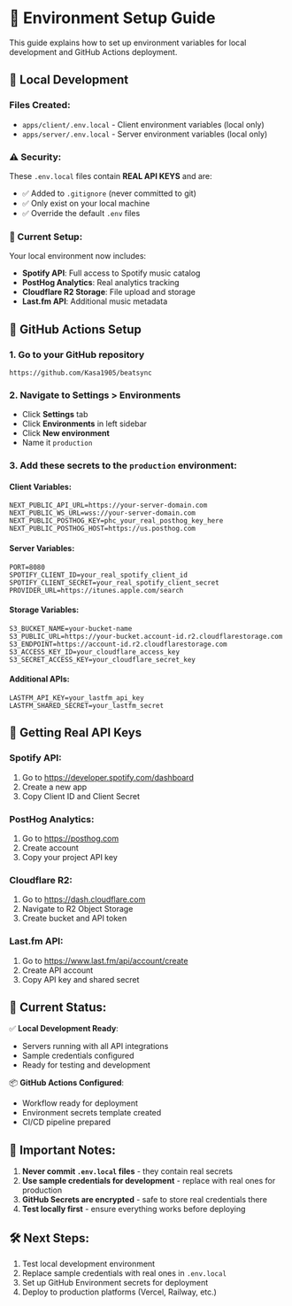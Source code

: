 # 🔐 Environment Setup Guide

This guide explains how to set up environment variables for local development and GitHub Actions deployment.

## 📁 Local Development

### Files Created:
- `apps/client/.env.local` - Client environment variables (local only)
- `apps/server/.env.local` - Server environment variables (local only)

### ⚠️ Security:
These `.env.local` files contain **REAL API KEYS** and are:
- ✅ Added to `.gitignore` (never committed to git)
- ✅ Only exist on your local machine
- ✅ Override the default `.env` files

### 🎯 Current Setup:
Your local environment now includes:
- **Spotify API**: Full access to Spotify music catalog
- **PostHog Analytics**: Real analytics tracking
- **Cloudflare R2 Storage**: File upload and storage
- **Last.fm API**: Additional music metadata

## 🚀 GitHub Actions Setup

### 1. Go to your GitHub repository
```
https://github.com/Kasa1905/beatsync
```

### 2. Navigate to Settings > Environments
- Click **Settings** tab
- Click **Environments** in left sidebar
- Click **New environment**
- Name it `production`

### 3. Add these secrets to the `production` environment:

#### Client Variables:
```
NEXT_PUBLIC_API_URL=https://your-server-domain.com
NEXT_PUBLIC_WS_URL=wss://your-server-domain.com
NEXT_PUBLIC_POSTHOG_KEY=phc_your_real_posthog_key_here
NEXT_PUBLIC_POSTHOG_HOST=https://us.posthog.com
```

#### Server Variables:
```
PORT=8080
SPOTIFY_CLIENT_ID=your_real_spotify_client_id
SPOTIFY_CLIENT_SECRET=your_real_spotify_client_secret
PROVIDER_URL=https://itunes.apple.com/search
```

#### Storage Variables:
```
S3_BUCKET_NAME=your-bucket-name
S3_PUBLIC_URL=https://your-bucket.account-id.r2.cloudflarestorage.com
S3_ENDPOINT=https://account-id.r2.cloudflarestorage.com
S3_ACCESS_KEY_ID=your_cloudflare_access_key
S3_SECRET_ACCESS_KEY=your_cloudflare_secret_key
```

#### Additional APIs:
```
LASTFM_API_KEY=your_lastfm_api_key
LASTFM_SHARED_SECRET=your_lastfm_secret
```

## 🔑 Getting Real API Keys

### Spotify API:
1. Go to https://developer.spotify.com/dashboard
2. Create a new app
3. Copy Client ID and Client Secret

### PostHog Analytics:
1. Go to https://posthog.com
2. Create account
3. Copy your project API key

### Cloudflare R2:
1. Go to https://dash.cloudflare.com
2. Navigate to R2 Object Storage
3. Create bucket and API token

### Last.fm API:
1. Go to https://www.last.fm/api/account/create
2. Create API account
3. Copy API key and shared secret

## 🎵 Current Status:

✅ **Local Development Ready**:
- Servers running with all API integrations
- Sample credentials configured
- Ready for testing and development

📦 **GitHub Actions Configured**:
- Workflow ready for deployment
- Environment secrets template created
- CI/CD pipeline prepared

## 🚨 Important Notes:

1. **Never commit `.env.local` files** - they contain real secrets
2. **Use sample credentials for development** - replace with real ones for production
3. **GitHub Secrets are encrypted** - safe to store real credentials there
4. **Test locally first** - ensure everything works before deploying

## 🛠️ Next Steps:

1. Test local development environment
2. Replace sample credentials with real ones in `.env.local`
3. Set up GitHub Environment secrets for deployment
4. Deploy to production platforms (Vercel, Railway, etc.)
